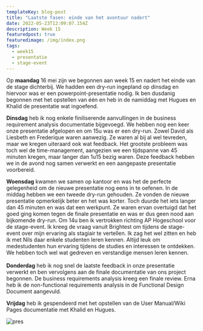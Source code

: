 ```yaml
---
templateKey: blog-post
title: "Laatste fasen: einde van het avontuur nadert"
date: 2022-05-23T12:09:07.154Z
description: Week 15
featuredpost: true
featuredimage: /img/index.png
tags:
  - week15
  - presentatie
  - stage-event
---
```

Op **maandag** 16 mei zijn we begonnen aan week 15 en nadert het einde van de stage dichterbij. We hadden een dry-run ingepland op dinsdag en hiervoor was er een powerpoint-presentatie nodig. Ik ben dusdanig begonnen met het opstellen van één en heb in de namiddag met Hugues en Khalid de presentatie wat ingoefend.

**Dinsdag** heb ik nog enkele finiliserende aanvullingen in de business requirement analysis documentatie bijgevoegd. We hebben nog een keer onze presentatie afgelopen en om 15u was er een dry-run. Zowel David als Liesbeth en Frederique waren aanwezig. Ze waren al bij al wel tevreden, maar we kregen uiteraard ook wat feedback. Het grootste probleem was toch wel de time-management, aangezien we een tijdspanne van 45 minuten kregen, maar langer dan 1u15 bezig waren. Deze feedback hebben we in de avond nog samen verwerkt en een aangepaste presentatie voorbereid. 

**Woensdag** kwamen we samen op kantoor en was het de perfecte gelegenheid om de nieuwe presentatie nog eens in te oefenen. In de middag hebben we een tweede dry-run gehouden. Ze vonden de nieuwe presentatie opmerkelijk beter en het was korter. Toch duurde het iets langer dan 45 minuten en was dat een werkpunt. Ze waren ervan overtuigd dat het goed ging komen tegen de finale presentatie en was er dus geen nood aan bijkomende dry-run. Om 14u ben ik vertrokken richting AP Hogeschool voor de stage-event. Ik kreeg de vraag vanuit Brightest om tijdens de stage-event over mijn ervaring als stagiair te vertellen. Ik zag het wel zitten en heb ik met Nils daar enkele studenten leren kennen. Altijd leuk om medestudenten hun ervaring tijdens de studies en interessen te ontdekken. We hebben toch wel wat gedreven en verstandige mensen leren kennen. \
\
**Donderdag** heb ik nog snel de laatste feedback in onze presentatie verwerkt en ben vervolgens aan de finale documentatie van ons project begonnen. De business requirements analysis kreeg een finale review. Erna heb ik de non-functional requirements analysis in de Functional Design Document aangevuld. 

**Vrijdag** heb ik gespendeerd met het opstellen van de User Manual/Wiki Pages documentatie met Khalid en Hugues.

![pres](/img/artesis-hogeschool-xeroflor-daktuinen-01.520x398x1.jpg "pres")

![]()